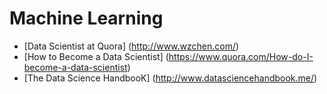 # Machine Learning

* [Data Scientist at Quora] (http://www.wzchen.com/)
* [How to Become a Data Scientist] (https://www.quora.com/How-do-I-become-a-data-scientist)
* [The Data Science HandbooK] (http://www.datasciencehandbook.me/)
